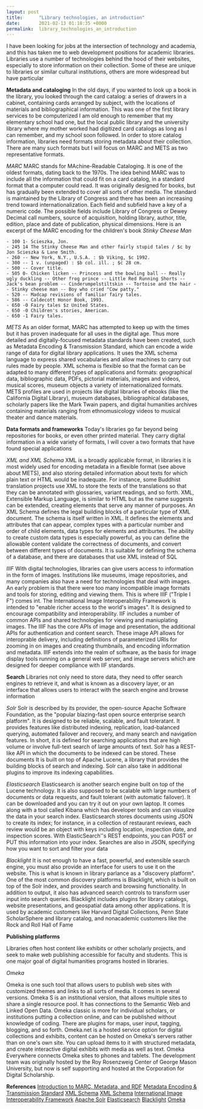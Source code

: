 ```yaml
---
layout: post
title:      "Library technologies, an introduction"
date:       2021-02-13 01:18:35 +0000
permalink:  library_technologies_an_introduction
---
```



I have been looking for jobs at the intersection of technology and academia, and this has taken me to web development positions for academic libraries. Libraries use a number of technologies behind the hood of their websites, especially to store information on their collection. Some of these are unique to libraries or similar cultural institutions, others are more widespread but have particular

**Metadata and cataloging**
In the old days, if you wanted to look up a book in the library, you looked through the card catalog: a series of drawers in a cabinet, containing cards arranged by subject, with the locations of materials and bibliographical information. This was one of the first library services to be computerized I am old enough to remember that my elementary school had one, but the local public library and the university library where my mother worked had digitized card catalogs as long as I can remember, and my school soon followed. In order to store catalog information, libraries need formats storing metadata about their collection. There are many such formats but I will focus on MARC and METS as two representative formats.

*MARC*
MARC stands for MAchine-Readable Cataloging. It is one of the oldest formats, dating back to the 1970s. The idea behind MARC was to include all the information that could fit on a card catalog, in a standard format that a computer could read. It was originally designed for books, but has gradually been extended to cover all sorts of other media. The standard is maintained by the Library of Congress and there has been an increasing trend toward internationalization.  Each field and subfield have a key of a numeric code. The possible fields include Library of Congress or Dewey Decimal call numbers, source of acquisition, holding library, author, title, edition, place and date of publication, physical dimensions. Here is an excerpt of the MARC encoding for the children's book *Stinky Cheese Man* 
```
- 100 1- Scieszka, Jon.
- 245 14 The Stinky Cheese Man and other fairly stupid tales / $c by Jon Scieszka & Lane Smith.
- 260 -- New York, N.Y., U.S.A. : $b Viking, $c 1992.
- 300 -- 1 v. (unpaged) : $b col. ill. ; $c 28 cm.
- 500 -- Cover title.
- 505 0- Chicken licken -- Princess and the bowling ball -- Really ugly duckling -- Other frog prince -- Little Red Running Shorts -- Jack's bean problem -- Cinderumpelstiltskin -- Tortoise and the hair -- Stinky cheese man -- Boy who cried "Cow patty."
- 520 -- Madcap revisions of familiar fairy tales.
- 586 -- Caldecott Honor Book, 1993.
- 650 -0 Fairy tales $z United States.
- 650 -0 Children's stories, American.
- 650 -1 Fairy tales.
```

*METS*
As an older format, MARC has attempted to keep up with the times but it has proven inadequate for all uses in the digital age. Thus more detailed and digitally-focused metadata standards have been created, such as Metadata Encoding & Transmission Standard, which can encode a wide range of data for digital library applications. It uses the XML schema language to express shared vocabularies and allow machines to carry out rules made by people. XML schema is flexible so that the format can be adapted to many different types of applications and formats: geographical data, bibliographic data, PDFs, pictorial materials, images and videos, musical scores, museum objects a variety of internationalized formats. METS profiles are used in projects like digital libraries of ebooks (like the California Digital Library), museum databases, bibliographical databases, scholarly papers like the Mark Twain papers, and digital humanities archives containing materials ranging from ethnomusicology videos to musical theater and dance materials.

**Data formats and frameworks**
Today's libraries go far beyond being repositories for books, or even other printed material. They carry digital information in  a wide variety of formats, I will cover a two formats that have found special applications

*XML and XML Schema* XML is a broadly applicable format, in libraries it is most widely used for encoding metadata in a flexible format (see above about METS), and also storing detailed information about texts for which plain text or HTML would be inadequate. For instance, some Buddhist translation projects use XML to store the texts of the translations so that they can be annotated with glossaries, variant readings, and so forth. XML, Extensible Markup Language, is similar to HTML but as the name suggests can be extended, creating elements that serve any manner of purposes. An XML Schema defines the legal building blocks of a particular type of XML document. The schema is itself written in XML. It defines the elements and attributes that can appear, complex types with a particular number and order of child elements, data types for elements and attriburtes. The ability to create custom data types is especially powerful, as you can define the allowable content validate the correctness of documents, and convert between different types of documents. It is suitable for defining the schema of a database, and there are databases that use XML instead of SQL

*IIIF*
With digital technologies, libraries can give users access to information in the form of images. Institutions like museums, image repositories, and many companies also have a need for  technologies that deal with images. An early problem is that there were too many incompatible image formats and tools for storing, editing and viewing them. This is where IIIF ("Triple I F") comes int. The International Image Interoperability Framework is intended to "enable richer access to the world's images". It is designed to encourage compatibility and interoperability. IIF includes a number of common APIs and shared technologies for viewing and maniuplating images. The IIIF has the core APIs of image and presentation, the additional APIs for authentication and content search. These image API allows for interoprable delivery, including definitions of parameterized URIs for zooming in on images and creating thumbnails, and encoding information and metadata. IIIF extends into the realm of software, as the basis for image display tools running on a general web server, and image servers which are designed for deeper compliance with IIF standards.

**Search**
Libraries not only need to store data, they need to offer search engines to retrieve it, and what is known as a discovery layer, or an interface that allows users to interact with the search engine and browse information

*Solr*
Solr is described by its provider, the open-source Apache Software Foundation, as the "popular blazing-fast open source enterprise search platform". It is designed to be reliable, scalable, and fault toleratant. It provides features like distributed indexing, replication, load-balanced querying, automated failover and recovery, and many search and navigation features. In short, it is defined for searching applications that are high volume or involve full-text search of large amounts of text. Solr has a REST-like API in which the documents to be indexed can be stored. These documents It is built on top of Apache Lucene, a library that provides the building blocks of search and indexing. Solr can also take in additional plugins to improve its indexing capabilities.

*Elasticsearch*
Elasticsearch is another search engine built on top of the Lucene technology. It is also supposed to be scalable with large numbers of documents or data requests, and fault tolerant (with automatic failover). It can be downloaded and you can try it out on your own laptop. It comes along with a tool called Kibana which has developer tools and can visualize the data in your search index. Elasticsearch stores documents using JSON to create its index; for instance, in a collection of restaurant reviews, each review would be an object with keys including location, inspection date, and inspection scores. With ElasticSearch''s REST endpoints, you can POST or PUT this information into your index. Searches are also in JSON, specifying how you want to sort and filter your data

*Blacklight*
It is not enough to have a fast, powerful, and extensible search engine, you must also provide an interface for users to use it on the website. This is what is known in library parlance as a "discovery platform". One of the most common discovery platforms is Blacklight, which is built on top of the Solr index, and provides search and browsing functionality. In addition to output, it also has advanced search controls to transform user input into search queries. Blacklight includes plugins for library catalogs, website presentations, and geospatial data among other applications. It is used by academic customers like Harvard Digital Collections, Penn State ScholarSphere and library catalog, and nonacademic customers like the Rock and Roll Hall of Fame

**Publishing platforms**

Libraries often host content like exhibits or other scholarly projects, and seek to make web publishing accessible for faculty and students. This is one major goal of digital humanities programs hosted in libraries.

*Omeka*

Omeka is one such tool that allows users to publish web sites  with customized themes and links to all sorts of media. It comes in several versions. Omeka S is an institutional version, that allows multiple sites to share a single resource pool. It has connections to the Semantic Web and Linked Open Data. Omeka classic is more for individual scholars, or institutions putting a collection online, and can be published without knowledge of coding. There are plugins for maps, user input, tagging, blogging, and so forth. Omeka.net is a hosted service option for digital collections and exhibits, content can be hosted on Omeka's servers rather than on one's own site. You can upload items to it with structured metadata, and create interactive digital exhibits with media as well as text. Omeka Everywhere connects Omeka sites to phones and tablets. The development team was originally hosted by the Roy Rosenzweig Center of George Mason University, but now is self supporting and hosted  at the Corporation for Digital Scholarship.

**References**
[Introduction to MARC, Metadata, and RDF](http://www.librarian.net/talks/marcmetadata/)
[Metadata Encoding & Transmission Standard](https://www.loc.gov/standards/mets/)
[XML Schema](https://www.w3schools.com/xml/schema_intro.asp)
[XML Schema](https://www.tutorialspoint.com/xml/xml_schemas.htm)
[International Image Interoperability Framework](https://iiif.io/)
[Apache Solr](https://lucene.apache.org/solr/)
[Elasticsearch](https://www.elastic.co/elastic-stack?elektra=home&storm=stack)
[Blacklight](http://projectblacklight.org/)
[Omeka](https://omeka.org/)

